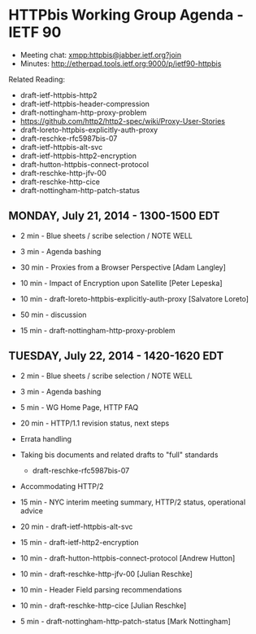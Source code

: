 # HTTPbis Working Group Agenda - IETF 90

* Meeting chat: <xmpp:httpbis@jabber.ietf.org?join>
* Minutes: http://etherpad.tools.ietf.org:9000/p/ietf90-httpbis

Related Reading:
* draft-ietf-httpbis-http2
* draft-ietf-httpbis-header-compression
* draft-nottingham-http-proxy-problem
* https://github.com/http2/http2-spec/wiki/Proxy-User-Stories
* draft-loreto-httpbis-explicitly-auth-proxy
* draft-reschke-rfc5987bis-07
* draft-ietf-httpbis-alt-svc
* draft-ietf-httpbis-http2-encryption
* draft-hutton-httpbis-connect-protocol
* draft-reschke-http-jfv-00
* draft-reschke-http-cice
* draft-nottingham-http-patch-status 


## MONDAY, July 21, 2014 - 1300-1500 EDT

*   2 min - Blue sheets / scribe selection / NOTE WELL
*   3 min - Agenda bashing

*  30 min - Proxies from a Browser Perspective [Adam Langley]

*  10 min - Impact of Encryption upon Satellite [Peter Lepeska]

*  10 min - draft-loreto-httpbis-explicitly-auth-proxy [Salvatore Loreto]

*  50 min - discussion

*  15 min - draft-nottingham-http-proxy-problem

## TUESDAY, July 22, 2014 - 1420-1620 EDT

*   2 min - Blue sheets / scribe selection / NOTE WELL
*   3 min - Agenda bashing

*   5 min - WG Home Page, HTTP FAQ

*  20 min - HTTP/1.1 revision status, next steps
  * Errata handling
  * Taking bis documents and related drafts to "full" standards
    * draft-reschke-rfc5987bis-07
  * Accommodating HTTP/2

*  15 min - NYC interim meeting summary, HTTP/2 status, operational advice

*  20 min - draft-ietf-httpbis-alt-svc

*  15 min - draft-ietf-http2-encryption

*  10 min - draft-hutton-httpbis-connect-protocol [Andrew Hutton]

*  10 min - draft-reschke-http-jfv-00 [Julian Reschke]

*  10 min - Header Field parsing recommendations

*  10 min - draft-reschke-http-cice [Julian Reschke]

*   5 min - draft-nottingham-http-patch-status [Mark Nottingham]
